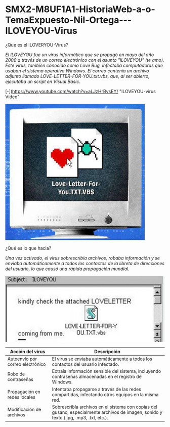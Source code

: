 # SMX2-M8UF1A1-HistoriaWeb-a-o-TemaExpuesto-Nil-Ortega---ILOVEYOU-Virus

¿Que es el ILOVERYOU-Virus?

*El ILOVEYOU fue un virus informático que se propagó en mayo del año 2000 a través de un correo electrónico con el asunto "ILOVEYOU" (te amo). Este virus, también conocido como Love Bug, infectaba computadoras que usaban el sistema operativo Windows. El correo contenía un archivo adjunto llamado LOVE-LETTER-FOR-YOU.txt.vbs, que, al ser abierto, ejecutaba un script en Visual Basic.*



[-](https://www.youtube.com/watch?v=aLJzHrBvsEY/ "ILOVEYOU-virus Video"



![LOVE](https://github.com/NilOrtega/SMX2-M8UF1A1-HistoriaWeb-a-o-TemaExpuesto-Nil-Ortega---ILOVEYOU-Virus/blob/main/LOVE.png "Titulo opcional de la imagen")



¿Qué es lo que hacia?


*Una vez activado, el virus sobrescribía archivos, robaba información y se enviaba automáticamente a todos los contactos de la libreta de direcciones del usuario, lo que causó una rápida propagación mundial.*



![SC](https://github.com/NilOrtega/SMX2-M8UF1A1-HistoriaWeb-a-o-TemaExpuesto-Nil-Ortega---ILOVEYOU-Virus/blob/main/SC.png "Titulo opcional de la imagen")



|Acción del virus| Descripción|
|---------------|---------------|
|Autoenvío por correo electrónico|El virus se enviaba automáticamente a todos los contactos del usuario infectado.|
|Robo de contraseñas|Extraía información sensible del sistema, incluyendo contraseñas almacenadas en el registro de Windows.|
|Propagación en redes locales|Intentaba propagarse a través de las redes compartidas, infectando otros equipos en la misma red.|
|Modificación de archivos|Sobrescribía archivos en el sistema con copias del gusano, especialmente archivos de imagen, sonido y texto (.jpg, .mp3, .txt, etc.).|